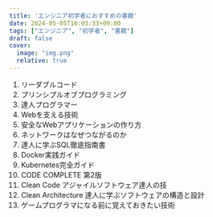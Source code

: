 ```yaml
---
title: 'エンジニア初学者におすすめの書籍'
date: 2024-05-05T16:03:33+09:00
tags: ["エンジニア", "初学者", "書籍"]
draft: false
cover:
  image: "img.png"
  relative: true
---
```


1. リーダブルコード
2. プリンシプルオブプログラミング
3. 達人プログラマー
4. Webを支える技術
5. 安全なWebアプリケーションの作り方
6. ネットワークはなぜつながるのか
7. 達人に学ぶSQL徹底指南書
8. Docker実践ガイド
9. Kubernetes完全ガイド
10. CODE COMPLETE 第2版
11. Clean Code アジャイルソフトウェア達人の技
12. Clean Architecture 達人に学ぶソフトウェアの構造と設計
13. ゲームプログラマになる前に覚えておきたい技術

